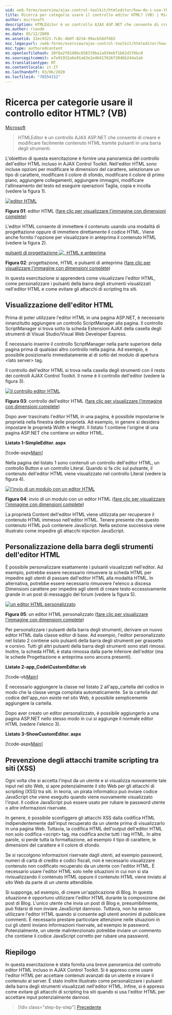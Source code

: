 ```yaml
---
uid: web-forms/overview/ajax-control-toolkit/htmleditor/how-do-i-use-the-html-editor-control-vb
title: Ricerca per categorie usare il controllo editor HTML? (VB) | Microsoft Docs
author: microsoft
description: HTMLEditor è un controllo AJAX ASP.NET che consente di creare e modificare facilmente contenuto HTML tramite pulsanti in una barra degli strumenti.
ms.author: riande
ms.date: 05/12/2009
ms.assetid: 32ec9321-7c8c-4b0f-8234-99acb56df6b5
msc.legacyurl: /web-forms/overview/ajax-control-toolkit/htmleditor/how-do-i-use-the-html-editor-control-vb
msc.type: authoredcontent
ms.openlocfilehash: 20f8a2f8148bc658370ba1a939ebf1b62d376bc0
ms.sourcegitcommit: e7e91932a6e91a63e2e46417626f39d6b244a3ab
ms.translationtype: MT
ms.contentlocale: it-IT
ms.lasthandoff: 03/06/2020
ms.locfileid: "78554152"
---
```

# <a name="how-do-i-use-the-html-editor-control-vb"></a>Ricerca per categorie usare il controllo editor HTML? (VB)

[Microsoft](https://github.com/microsoft)

> HTMLEditor è un controllo AJAX ASP.NET che consente di creare e modificare facilmente contenuto HTML tramite pulsanti in una barra degli strumenti.

L'obiettivo di questa esercitazione è fornire una panoramica del controllo dell'editor HTML incluso in AJAX Control Toolkit. Nell'editor HTML sono incluse opzioni per modificare le dimensioni del carattere, selezionare un tipo di carattere, modificare il colore di sfondo, modificare il colore di primo piano, aggiungere collegamenti, aggiungere immagini, modificare l'allineamento del testo ed eseguire operazioni Taglia, copia e incolla (vedere la figura 1).

[![editor HTML](how-do-i-use-the-html-editor-control-vb/_static/image1.jpg)](how-do-i-use-the-html-editor-control-vb/_static/image1.png)

**Figura 01**: editor HTML ([fare clic per visualizzare l'immagine con dimensioni complete](how-do-i-use-the-html-editor-control-vb/_static/image2.png))

L'editor HTML consente di immettere il contenuto usando una modalità di progettazione oppure di immettere direttamente il codice HTML. Viene anche fornito l'opzione per visualizzare in anteprima il contenuto HTML (vedere la figura 2).

[pulsanti di progettazione ![, HTML e anteprima](how-do-i-use-the-html-editor-control-vb/_static/image2.jpg)](how-do-i-use-the-html-editor-control-vb/_static/image3.png)

**Figura 02**: progettazione, HTML e pulsanti di anteprima ([fare clic per visualizzare l'immagine con dimensioni complete](how-do-i-use-the-html-editor-control-vb/_static/image4.png))

In questa esercitazione si apprenderà come visualizzare l'editor HTML, come personalizzare i pulsanti della barra degli strumenti visualizzati nell'editor HTML e come evitare gli attacchi di scripting tra siti.

## <a name="displaying-the-html-editor"></a>Visualizzazione dell'editor HTML

Prima di poter utilizzare l'editor HTML in una pagina ASP.NET, è necessario innanzitutto aggiungere un controllo ScriptManager alla pagina. Il controllo ScriptManager si trova sotto la scheda Estensioni AJAX della casella degli strumenti di Visual Studio/Visual Web Developer Express.

È necessario inserire il controllo ScriptManager nella parte superiore della pagina prima di qualsiasi altro controllo nella pagina. Ad esempio, è possibile posizionarlo immediatamente al di sotto del modulo di apertura &lt;lato server&gt; tag.

Il controllo dell'editor HTML si trova nella casella degli strumenti con il resto dei controlli AJAX Control Toolkit. Il nome è il controllo dell'editor (vedere la figura 3).

[![il controllo editor HTML](how-do-i-use-the-html-editor-control-vb/_static/image3.jpg)](how-do-i-use-the-html-editor-control-vb/_static/image5.png)

**Figura 03**: controllo dell'editor HTML ([fare clic per visualizzare l'immagine con dimensioni complete](how-do-i-use-the-html-editor-control-vb/_static/image6.png))

Dopo aver trascinato l'editor HTML in una pagina, è possibile impostarne le proprietà nella finestra delle proprietà. Ad esempio, in genere si desidera impostare le proprietà Width e Height. Il listato 1 contiene l'origine di una pagina ASP.NET che contiene un editor HTML.

**Listato 1-SimpleEditor. aspx**

[!code-aspx[Main](how-do-i-use-the-html-editor-control-vb/samples/sample1.aspx)]

Nella pagina del listato 1 sono contenuti un controllo dell'editor HTML, un controllo Button e un controllo Literal. Quando si fa clic sul pulsante, il contenuto dell'editor HTML viene visualizzato nel controllo Literal (vedere la figura 4).

[![l'invio di un modulo con un editor HTML](how-do-i-use-the-html-editor-control-vb/_static/image4.jpg)](how-do-i-use-the-html-editor-control-vb/_static/image7.png)

**Figura 04**: invio di un modulo con un editor HTML ([fare clic per visualizzare l'immagine con dimensioni complete](how-do-i-use-the-html-editor-control-vb/_static/image8.png))

La proprietà Content dell'editor HTML viene utilizzata per recuperare il contenuto HTML immesso nell'editor HTML. Tenere presente che questo contenuto HTML può contenere JavaScript. Nella sezione successiva viene illustrato come impedire gli attacchi injection JavaScript.

## <a name="customizing-the-html-editor-toolbar"></a>Personalizzazione della barra degli strumenti dell'editor HTML

È possibile personalizzare esattamente i pulsanti visualizzati nell'editor. Ad esempio, potrebbe essere necessario rimuovere la scheda HTML per impedire agli utenti di passare dall'editor HTML alla modalità HTML. In alternativa, potrebbe essere necessario rimuovere l'elenco a discesa Dimensioni carattere per impedire agli utenti di creare testo eccessivamente grande in un post di messaggio del forum (vedere la figura 5).

[![un editor HTML personalizzato](how-do-i-use-the-html-editor-control-vb/_static/image5.jpg)](how-do-i-use-the-html-editor-control-vb/_static/image9.png)

**Figura 05**: un editor HTML personalizzato ([fare clic per visualizzare l'immagine con dimensioni complete](how-do-i-use-the-html-editor-control-vb/_static/image10.png))

Per personalizzare i pulsanti della barra degli strumenti, derivare un nuovo editor HTML dalla classe editor di base. Ad esempio, l'editor personalizzato nel listato 2 contiene solo pulsanti della barra degli strumenti per grassetto e corsivo. Tutti gli altri pulsanti della barra degli strumenti sono stati rimossi. Inoltre, la scheda HTML è stata rimossa dalla parte inferiore dell'editor (ma le schede Progettazione e anteprima sono ancora presenti).

**Listato 2-app\_Code\CustomEditor.vb**

[!code-vb[Main](how-do-i-use-the-html-editor-control-vb/samples/sample2.vb)]

È necessario aggiungere la classe nel listato 2 all'app\_cartella del codice in modo che la classe venga compilata automaticamente. Se la cartella del codice dell'app\_non esiste nel sito Web, è possibile semplicemente aggiungere la cartella.

Dopo aver creato un editor personalizzato, è possibile aggiungerlo a una pagina ASP.NET nello stesso modo in cui si aggiunge il normale editor HTML (vedere l'elenco 3).

**Listato 3-ShowCustomEditor. aspx**

[!code-aspx[Main](how-do-i-use-the-html-editor-control-vb/samples/sample3.aspx)]

## <a name="avoiding-cross-site-scripting-xss-attacks"></a>Prevenzione degli attacchi tramite scripting tra siti (XSS)

Ogni volta che si accetta l'input da un utente e si visualizza nuovamente tale input nel sito Web, si apre potenzialmente il sito Web per gli attacchi di scripting (XSS) tra siti. In teoria, un pirata informatico può inviare codice JavaScript che viene eseguito quando viene nuovamente visualizzato l'input. Il codice JavaScript può essere usato per rubare le password utente o altre informazioni riservate.

In genere, è possibile sconfiggere gli attacchi XSS dalla codifica HTML indipendentemente dall'input recuperato da un utente prima di visualizzarlo in una pagina Web. Tuttavia, la codifica HTML dell'output dell'editor HTML non solo codifica &lt;script&gt; tag, ma codifica anche tutti i tag HTML. In altre parole, si perde tutta la formattazione, ad esempio il tipo di carattere, le dimensioni del carattere e il colore di sfondo.

Se si raccolgono informazioni riservate dagli utenti, ad esempio password, numeri di carta di credito e codici fiscali, non è necessario visualizzare contenuto non codificato recuperato da un utente con l'editor HTML. È necessario usare l'editor HTML solo nelle situazioni in cui non si sta rivisualizzando il contenuto HTML oppure il contenuto HTML viene inviato al sito Web da parte di un utente attendibile.

Si supponga, ad esempio, di creare un'applicazione di Blog. In questa situazione è opportuno utilizzare l'editor HTML durante la composizione dei post di Blog. L'unico utente che invia un post di Blog e, presumibilmente, può fidarsi di non inviare JavaScript dannoso. Tuttavia, non ha senso utilizzare l'editor HTML quando si consente agli utenti anonimi di pubblicare commenti. È necessario prestare particolare attenzione nelle situazioni in cui gli utenti inviano informazioni riservate, ad esempio le password. Potenzialmente, un utente malintenzionato potrebbe inviare un commento che contiene il codice JavaScript corretto per rubare una password.

## <a name="summary"></a>Riepilogo

In questa esercitazione è stata fornita una breve panoramica del controllo editor HTML incluso in AJAX Control Toolkit. Si è appreso come usare l'editor HTML per accettare contenuti avanzati da un utente e inviare il contenuto al server. È stato inoltre illustrato come personalizzare i pulsanti della barra degli strumenti visualizzati nell'editor HTML. Infine, si è appreso come evitare gli attacchi di scripting tra siti quando si usa l'editor HTML per accettare input potenzialmente dannosi.

> [!div class="step-by-step"]
> [Precedente](how-do-i-use-the-html-editor-control-cs.md)
